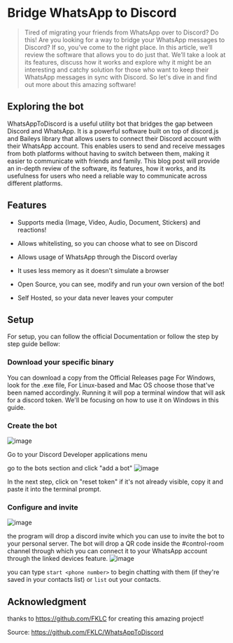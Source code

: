 # Bridge WhatsApp to Discord
> Tired of migrating your friends from WhatsApp over to Discord? Do this!
Are you looking for a way to bridge your WhatsApp messages to Discord? If so, you’ve come to the right place. In this article, we’ll review the software that allows you to do just that. We’ll take a look at its features, discuss how it works and explore why it might be an interesting and catchy solution for those who want to keep their WhatsApp messages in sync with Discord. So let's dive in and find out more about this amazing software!

## Exploring the bot
WhatsAppToDiscord is a useful utility bot that bridges the gap between Discord and WhatsApp. It is a powerful software built on top of discord.js and Baileys library that allows users to connect their Discord account with their WhatsApp account. This enables users to send and receive messages from both platforms without having to switch between them, making it easier to communicate with friends and family.
This blog post will provide an in-depth review of the software, its features, how it works, and its usefulness for users who need a reliable way to communicate across different platforms.

## Features

- Supports media (Image, Video, Audio, Document, Stickers) and reactions!

- Allows whitelisting, so you can choose what to see on Discord

- Allows usage of WhatsApp through the Discord overlay

- It uses less memory as it doesn't simulate a browser

- Open Source, you can see, modify and run your own version of the bot!

- Self Hosted, so your data never leaves your computer

## Setup

For setup, you can follow the official Documentation or follow the step by step guide bellow:
### Download your specific binary
You can download a copy from the Official Releases page
For Windows, look for the .exe file, For Linux-based and Mac OS choose those that've been named accordingly. Running it will pop a terminal window that will ask for a discord token.
We'll be focusing on how to use it on Windows in this guide.

### Create the bot

![image](https://user-images.githubusercontent.com/123345456/231254933-8aef50cc-47ef-4c15-8beb-f5af09cb399c.png)

Go to your Discord Developer applications menu

go to the bots section and click "add a bot"
![image](https://user-images.githubusercontent.com/123345456/231254988-a276dca9-bbaf-4de4-a210-b861b90d55cd.png)


In the next step, click on "reset token" if it's not already visible, copy it and paste it into the terminal prompt.

### Configure and invite
![image](https://user-images.githubusercontent.com/123345456/231255020-28dbeede-a593-416a-b08d-a700c3c184f4.png)

the program will drop a discord invite which you can use to invite the bot to your personal server. The bot will drop a QR code inside the #control-room channel through which you can connect it to your WhatsApp account through the linked devices feature.
![image](https://user-images.githubusercontent.com/123345456/231255052-7fcd373b-6b77-4b47-8425-e066fab19e89.png)

you can type `start <phone number>` to begin chatting with them (if they're saved in your contacts list) or `list` out your contacts.

## Acknowledgment

thanks to https://github.com/FKLC for creating this amazing project!

Source: https://github.com/FKLC/WhatsAppToDiscord
